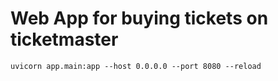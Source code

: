 # Web App for buying tickets on ticketmaster

```
uvicorn app.main:app --host 0.0.0.0 --port 8080 --reload
```